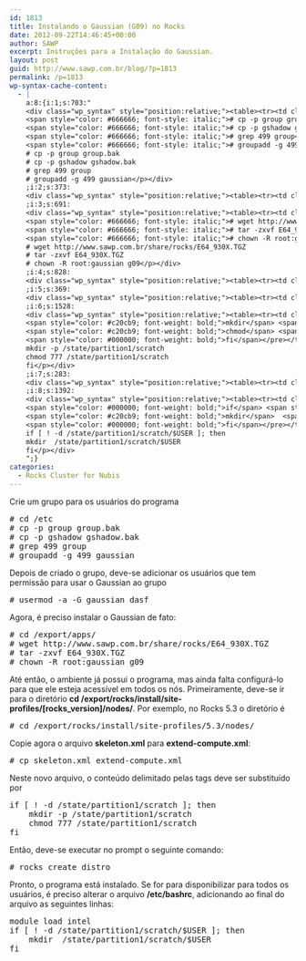 ```yaml
---
id: 1813
title: Instalando o Gaussian (G09) no Rocks
date: 2012-09-22T14:46:45+00:00
author: SAWP
excerpt: Instruções para a Instalação do Gaussian.
layout: post
guid: http://www.sawp.com.br/blog/?p=1813
permalink: /p=1813
wp-syntax-cache-content:
  - |
    a:8:{i:1;s:703:"
    <div class="wp_syntax" style="position:relative;"><table><tr><td class="code"><pre class="bash" style="font-family:monospace;"><span style="color: #666666; font-style: italic;"># cd /etc</span>
    <span style="color: #666666; font-style: italic;"># cp -p group group.bak</span>
    <span style="color: #666666; font-style: italic;"># cp -p gshadow gshadow.bak</span>
    <span style="color: #666666; font-style: italic;"># grep 499 group</span>
    <span style="color: #666666; font-style: italic;"># groupadd -g 499 gaussian</span></pre></td></tr></table><p class="theCode" style="display:none;"># cd /etc
    # cp -p group group.bak
    # cp -p gshadow gshadow.bak
    # grep 499 group
    # groupadd -g 499 gaussian</p></div>
    ;i:2;s:373:
    <div class="wp_syntax" style="position:relative;"><table><tr><td class="code"><pre class="bash" style="font-family:monospace;"><span style="color: #666666;"># </span>usermod <span style="color: #660033;">-a</span> <span style="color: #660033;">-G</span> gaussian dasf</pre></td></tr></table><p class="theCode" style="display:none;"># usermod -a -G gaussian dasf</p></div>
    ;i:3;s:691:
    <div class="wp_syntax" style="position:relative;"><table><tr><td class="code"><pre class="bash" style="font-family:monospace;"><span style="color: #666666; font-style: italic;"># cd /export/apps/</span>
    <span style="color: #666666; font-style: italic;"># wget http://www.sawp.com.br/share/rocks/E64_930X.TGZ</span>
    <span style="color: #666666; font-style: italic;"># tar -zxvf E64_930X.TGZ </span>
    <span style="color: #666666; font-style: italic;"># chown -R root:gaussian g09</span></pre></td></tr></table><p class="theCode" style="display:none;"># cd /export/apps/
    # wget http://www.sawp.com.br/share/rocks/E64_930X.TGZ
    # tar -zxvf E64_930X.TGZ
    # chown -R root:gaussian g09</p></div>
    ;i:4;s:828:
    <div class="wp_syntax" style="position:relative;"><table><tr><td class="code"><pre class="bash" style="font-family:monospace;"><span style="color: #666666;"># </span><span style="color: #7a0874; font-weight: bold;">cd</span> <span style="color: #000000; font-weight: bold;">/</span>export<span style="color: #000000; font-weight: bold;">/</span>rocks<span style="color: #000000; font-weight: bold;">/</span>install<span style="color: #000000; font-weight: bold;">/</span>site-profiles<span style="color: #000000; font-weight: bold;">/</span><span style="color: #000000;">5.3</span><span style="color: #000000; font-weight: bold;">/</span>nodes<span style="color: #000000; font-weight: bold;">/</span></pre></td></tr></table><p class="theCode" style="display:none;"># cd /export/rocks/install/site-profiles/5.3/nodes/</p></div>
    ;i:5;s:369:
    <div class="wp_syntax" style="position:relative;"><table><tr><td class="code"><pre class="bash" style="font-family:monospace;"><span style="color: #666666;"># </span><span style="color: #c20cb9; font-weight: bold;">cp</span> skeleton.xml extend-compute.xml</pre></td></tr></table><p class="theCode" style="display:none;"># cp skeleton.xml extend-compute.xml</p></div>
    ;i:6;s:1528:
    <div class="wp_syntax" style="position:relative;"><table><tr><td class="code"><pre class="bash" style="font-family:monospace;"><span style="color: #000000; font-weight: bold;">if</span> <span style="color: #7a0874; font-weight: bold;">&#91;</span> <span style="color: #000000; font-weight: bold;">!</span> <span style="color: #660033;">-d</span> <span style="color: #000000; font-weight: bold;">/</span>state<span style="color: #000000; font-weight: bold;">/</span>partition1<span style="color: #000000; font-weight: bold;">/</span>scratch <span style="color: #7a0874; font-weight: bold;">&#93;</span>; <span style="color: #000000; font-weight: bold;">then</span>
    <span style="color: #c20cb9; font-weight: bold;">mkdir</span> <span style="color: #660033;">-p</span> <span style="color: #000000; font-weight: bold;">/</span>state<span style="color: #000000; font-weight: bold;">/</span>partition1<span style="color: #000000; font-weight: bold;">/</span>scratch
    <span style="color: #c20cb9; font-weight: bold;">chmod</span> <span style="color: #000000;">777</span> <span style="color: #000000; font-weight: bold;">/</span>state<span style="color: #000000; font-weight: bold;">/</span>partition1<span style="color: #000000; font-weight: bold;">/</span>scratch
    <span style="color: #000000; font-weight: bold;">fi</span></pre></td></tr></table><p class="theCode" style="display:none;">if [ ! -d /state/partition1/scratch ]; then
    mkdir -p /state/partition1/scratch
    chmod 777 /state/partition1/scratch
    fi</p></div>
    ;i:7;s:283:
    <div class="wp_syntax" style="position:relative;"><table><tr><td class="code"><pre class="bash" style="font-family:monospace;"><span style="color: #666666;"># </span>rocks create distro</pre></td></tr></table><p class="theCode" style="display:none;"># rocks create distro</p></div>
    ;i:8;s:1392:
    <div class="wp_syntax" style="position:relative;"><table><tr><td class="code"><pre class="bash" style="font-family:monospace;">module load intel
    <span style="color: #000000; font-weight: bold;">if</span> <span style="color: #7a0874; font-weight: bold;">&#91;</span> <span style="color: #000000; font-weight: bold;">!</span> <span style="color: #660033;">-d</span> <span style="color: #000000; font-weight: bold;">/</span>state<span style="color: #000000; font-weight: bold;">/</span>partition1<span style="color: #000000; font-weight: bold;">/</span>scratch<span style="color: #000000; font-weight: bold;">/</span><span style="color: #007800;">$USER</span> <span style="color: #7a0874; font-weight: bold;">&#93;</span>; <span style="color: #000000; font-weight: bold;">then</span>
    <span style="color: #c20cb9; font-weight: bold;">mkdir</span>  <span style="color: #000000; font-weight: bold;">/</span>state<span style="color: #000000; font-weight: bold;">/</span>partition1<span style="color: #000000; font-weight: bold;">/</span>scratch<span style="color: #000000; font-weight: bold;">/</span><span style="color: #007800;">$USER</span>
    <span style="color: #000000; font-weight: bold;">fi</span></pre></td></tr></table><p class="theCode" style="display:none;">module load intel
    if [ ! -d /state/partition1/scratch/$USER ]; then
    mkdir  /state/partition1/scratch/$USER
    fi</p></div>
    ";}
categories:
  - Rocks Cluster for Nubis
---
```

Crie um grupo para os usuários do programa

<pre lang="bash"># cd /etc
# cp -p group group.bak
# cp -p gshadow gshadow.bak
# grep 499 group
# groupadd -g 499 gaussian
</pre>

Depois de criado o grupo, deve-se adicionar os usuários que tem permissão para usar o Gaussian ao grupo

<pre lang="bash"># usermod -a -G gaussian dasf</pre>

Agora, é preciso instalar o Gaussian de fato:

<pre lang="bash"># cd /export/apps/
# wget http://www.sawp.com.br/share/rocks/E64_930X.TGZ
# tar -zxvf E64_930X.TGZ 
# chown -R root:gaussian g09
</pre>

Até então, o ambiente já possui o programa, mas ainda falta configurá-lo para que ele esteja acessível em todos os nós. Primeiramente, deve-se ir para o diretório **cd /export/rocks/install/site-profiles/[rocks_version]/nodes/**. Por exemplo, no Rocks 5.3 o diretório é

<pre lang="bash"># cd /export/rocks/install/site-profiles/5.3/nodes/
</pre>

Copie agora o arquivo **skeleton.xml** para **extend-compute.xml**:

<pre lang="bash"># cp skeleton.xml extend-compute.xml
</pre>

Neste novo arquivo, o conteúdo delimitado pelas tags **<post>** deve ser substituído por

<pre lang="bash">if [ ! -d /state/partition1/scratch ]; then
    mkdir -p /state/partition1/scratch
    chmod 777 /state/partition1/scratch
fi
</pre>

Então, deve-se executar no prompt o seguinte comando:

<pre lang="bash"># rocks create distro
</pre>

Pronto, o programa está instalado. Se for para disponibilizar para todos os usuários, é preciso alterar o arquivo **/etc/bashrc**, adicionando ao final do arquivo as seguintes linhas:

<pre lang="bash">module load intel
if [ ! -d /state/partition1/scratch/$USER ]; then
    mkdir  /state/partition1/scratch/$USER
fi
</pre>
